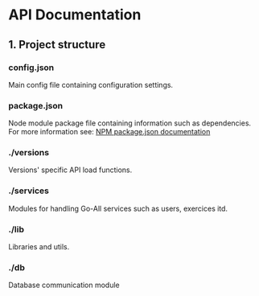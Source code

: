 # API Documentation

## 1. Project structure

### config.json
Main config file containing configuration settings.

### package.json
Node module package file containing information such as dependencies. For more information see:
[NPM package.json documentation](http://https://www.npmjs.org/doc/files/package.json.html)

### ./versions
Versions' specific API load functions. 

### ./services
Modules for handling Go-All services such as users, exercices itd.

### ./lib
Libraries and utils.

### ./db
Database communication module
